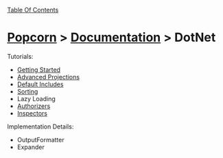 [Table Of Contents](../../docs/TableOfContents.md)
# [Popcorn](../../README.md) > [Documentation](../Documentation.md) > DotNet

Tutorials:
+ [Getting Started](DotNetTutorialGettingStarted.md)
+ [Advanced Projections](DotNetTutorialAdvancedProjections.md)
+ [Default Includes](DotNetTutorialDefaultIncludes.md)
+ [Sorting](DotNetTutorialSorting.md)
+ Lazy Loading
+ [Authorizers](DotNetTutorialAuthorizers.md)
+ [Inspectors](DotNetTutorialInspectors.md)

Implementation Details:
+ OutputFormatter
+ Expander

